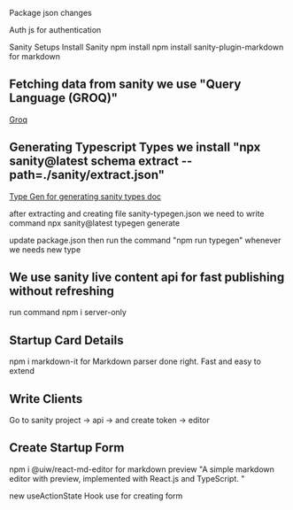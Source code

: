 Package json changes

Auth js for authentication

Sanity Setups
Install Sanity npm install
npm install sanity-plugin-markdown for markdown

## Fetching data from sanity we use "Query Language (GROQ)"

<a href='https://www.sanity.io/docs/groq'>Groq<a>

## Generating Typescript Types we install "npx sanity@latest schema extract --path=./sanity/extract.json"

<a href="https://www.sanity.io/docs/sanity-typegen">Type Gen for generating sanity types doc</a>

after extracting and creating file sanity-typegen.json we need to write command
npx sanity@latest typegen generate

update package.json
then run the command "npm run typegen" whenever we needs new type

## We use sanity live content api for fast publishing without refreshing

run command npm i server-only

## Startup Card Details

npm i markdown-it for Markdown parser done right. Fast and easy to extend

## Write Clients

Go to sanity project -> api -> and create token -> editor

## Create Startup Form

npm i @uiw/react-md-editor for markdown preview "A simple markdown editor with preview, implemented with React.js and TypeScript. "

new useActionState Hook use for creating form
